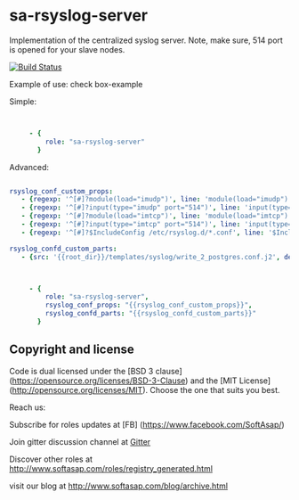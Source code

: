 sa-rsyslog-server
=================

Implementation of the centralized syslog server. Note, make sure, 514 port is opened for your slave nodes.

[![Build Status](https://travis-ci.org/softasap/sa-rsyslog-server.svg?branch=master)](https://travis-ci.org/softasap/sa-rsyslog-server)


Example of use: check box-example

Simple:

```YAML


     - {
         role: "sa-rsyslog-server"
       }

```


Advanced:

```YAML

rsyslog_conf_custom_props:
   - {regexp: '^[#]?module(load="imudp")', line: 'module(load="imudp")'}
   - {regexp: '^[#]?input(type="imudp" port="514")', line: 'input(type="imudp" port="514")'}
   - {regexp: '^[#]?module(load="imtcp")', line: 'module(load="imtcp")'}
   - {regexp: '^[#]?input(type="imtcp" port="514")', line: 'input(type="imtcp" port="514")'}
   - {regexp: '^[#]?$IncludeConfig /etc/rsyslog.d/*.conf', line: '$IncludeConfig /etc/rsyslog.d/*.conf'}

rsyslog_confd_custom_parts:
   - {src: '{{root_dir}}/templates/syslog/write_2_postgres.conf.j2', dest: '99-write_2_postgres.conf' }

```

```YAML


     - {
         role: "sa-rsyslog-server",
         rsyslog_conf_props: "{{rsyslog_conf_custom_props}}",
         rsyslog_confd_parts: "{{rsyslog_confd_custom_parts}}"
       }

```


Copyright and license
---------------------

Code is dual licensed under the [BSD 3 clause] (https://opensource.org/licenses/BSD-3-Clause) and the [MIT License] (http://opensource.org/licenses/MIT). Choose the one that suits you best.

Reach us:

Subscribe for roles updates at [FB] (https://www.facebook.com/SoftAsap/)

Join gitter discussion channel at [Gitter](https://gitter.im/softasap)

Discover other roles at  http://www.softasap.com/roles/registry_generated.html

visit our blog at http://www.softasap.com/blog/archive.html 
